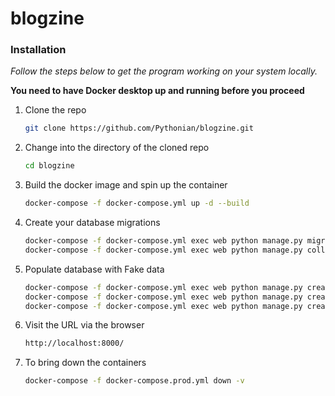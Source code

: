 # blogzine

### Installation

_Follow the steps below to get the program working on your system locally._

**You need to have Docker desktop up and running before you proceed**

1. Clone the repo
    ```sh
    git clone https://github.com/Pythonian/blogzine.git
    ```
2. Change into the directory of the cloned repo
    ```sh
    cd blogzine
    ```
3. Build the docker image and spin up the container
    ```sh
    docker-compose -f docker-compose.yml up -d --build
    ```
4. Create your database migrations
    ```sh
    docker-compose -f docker-compose.yml exec web python manage.py migrate --noinput
    docker-compose -f docker-compose.yml exec web python manage.py collectstatic --no-input --clear
    ```
5. Populate database with Fake data
    ```sh
    docker-compose -f docker-compose.yml exec web python manage.py create_admin
    docker-compose -f docker-compose.yml exec web python manage.py create_categories
    docker-compose -f docker-compose.yml exec web python manage.py create_posts 100
    ```
6. Visit the URL via the browser
    ```sh
    http://localhost:8000/
    ```
7. To bring down the containers
    ```sh
    docker-compose -f docker-compose.prod.yml down -v
    ```